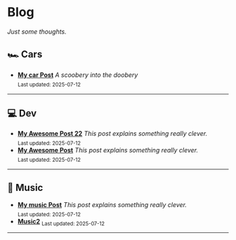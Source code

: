 # Blog

_Just some thoughts._

## 🏎️ Cars
- [**My car Post**](articles/cars/car_post_1.md#this-is-a-car-test-1)
  _A scoobery into the doobery_  
  <sub>Last updated: 2025-07-12</sub>

---

## 💻 Dev
- [**My Awesome Post 22**](articles/dev/dev_post_2.md#this-is-a-test-2)
  _This post explains something really clever._  
  <sub>Last updated: 2025-07-12</sub>
- [**My Awesome Post**](articles/dev/dev_post_1.md#this-is-a-test-1)
  _This post explains something really clever._  
  <sub>Last updated: 2025-07-12</sub>

---

## 🎵 Music
- [**My music Post**](articles/music/music_post_1.md#this-is-a-test)
  _This post explains something really clever._  
  <sub>Last updated: 2025-07-12</sub>
- [**Music2**](articles/music/Music2.md)
  <sub>Last updated: 2025-07-12</sub>

---
